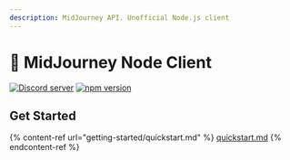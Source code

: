 ```yaml
---
description: MidJourney API. Unofficial Node.js client
---
```


# 👋 MidJourney Node Client

[![Discord server](https://img.shields.io/discord/1082500871478329374?color=5865F2&logo=discord&logoColor=white)](https://discord.gg/GavuGHQbV4) [![npm version](https://img.shields.io/npm/v/midjourney.svg?maxAge=3600)](https://www.npmjs.com/package/midjourney)

## Get Started

{% content-ref url="getting-started/quickstart.md" %}
[quickstart.md](getting-started/quickstart.md)
{% endcontent-ref %}
